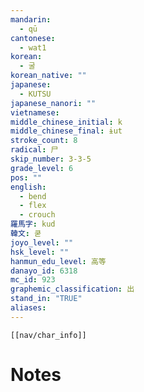 ```yaml
---
mandarin:
  - qū
cantonese:
  - wat1
korean:
  - 굴
korean_native: ""
japanese:
  - KUTSU
japanese_nanori: ""
vietnamese:
middle_chinese_initial: k
middle_chinese_final: ɨut
stroke_count: 8
radical: 尸
skip_number: 3-3-5
grade_level: 6
pos: ""
english:
  - bend
  - flex
  - crouch
羅馬字: kud
韓文: 쿧
joyo_level: ""
hsk_level: ""
hanmun_edu_level: 高等
danayo_id: 6318
mc_id: 923
graphemic_classification: 出
stand_in: "TRUE"
aliases:
---
```

```meta-bind-embed
[[nav/char_info]]
```

# Notes
